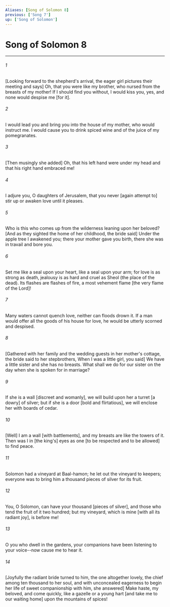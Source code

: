 ```yaml
---
Aliases: [Song of Solomon 8]
previous: ['Song 7']
up: ['Song of Solomon']
---
```

# Song of Solomon 8

***


###### 1 


[Looking forward to the shepherd's arrival, the eager girl pictures their meeting and says] Oh, that you were like my brother, who nursed from the breasts of my mother! If I should find you without, I would kiss you, yes, and none would despise me [for it]. 


###### 2 


I would lead you and bring you into the house of my mother, who would instruct me. I would cause you to drink spiced wine and of the juice of my pomegranates. 


###### 3 


[Then musingly she added] Oh, that his left hand were under my head and that his right hand embraced me! 


###### 4 


I adjure you, O daughters of Jerusalem, that you never [again attempt to] stir up or awaken love until it pleases. 


###### 5 


Who is this who comes up from the wilderness leaning upon her beloved? [And as they sighted the home of her childhood, the bride said] Under the apple tree I awakened you; there your mother gave you birth, there she was in travail and bore you. 


###### 6 


Set me like a seal upon your heart, like a seal upon your arm; for love is as strong as death, jealousy is as hard and cruel as Sheol (the place of the dead). Its flashes are flashes of fire, a most vehement flame [the very flame of the Lord]! 


###### 7 


Many waters cannot quench love, neither can floods drown it. If a man would offer all the goods of his house for love, he would be utterly scorned and despised. 


###### 8 


[Gathered with her family and the wedding guests in her mother's cottage, the bride said to her stepbrothers, When I was a little girl, you said] We have a little sister and she has no breasts. What shall we do for our sister on the day when she is spoken for in marriage? 


###### 9 


If she is a wall [discreet and womanly], we will build upon her a turret [a dowry] of silver; but if she is a door [bold and flirtatious], we will enclose her with boards of cedar. 


###### 10 


[Well] I am a wall [with battlements], and my breasts are like the towers of it. Then was I in [the king's] eyes as one [to be respected and to be allowed] to find peace. 


###### 11 


Solomon had a vineyard at Baal-hamon; he let out the vineyard to keepers; everyone was to bring him a thousand pieces of silver for its fruit. 


###### 12 


You, O Solomon, can have your thousand [pieces of silver], and those who tend the fruit of it two hundred; but my vineyard, which is mine [with all its radiant joy], is before me! 


###### 13 


O you who dwell in the gardens, your companions have been listening to your voice--now cause me to hear it. 


###### 14 


[Joyfully the radiant bride turned to him, the one altogether lovely, the chief among ten thousand to her soul, and with unconcealed eagerness to begin her life of sweet companionship with him, she answered] Make haste, my beloved, and come quickly, like a gazelle or a young hart [and take me to our waiting home] upon the mountains of spices!
